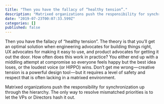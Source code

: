 ```yaml
---
title: "Then you have the fallacy of “healthy tension”."
description: "Matrixed organizations push the responsibility for synchronization up through the hierarchy. The only way to resolve mismatched priorities…"
date: "2019-07-23T00:07:33.599Z"
categories: []
published: false
---
```


  

Then you have the fallacy of “healthy tension”. The theory is that you’ll get an optimal solution when engineering advocates for building things right, UX advocates for making it easy to use, and product advocates for getting it out the door. How often does this work in practice? You either end up with a middling attempt at compromise so everyone feels happy but the best idea loses, or the loudest voice (or HIPPO) wins. Don’t get me wrong — creative tension is a powerful design tool — but it requires a level of safety and respect that is often lacking in a matrixed environment. 

Matrixed organizations push the responsibility for synchronization up through the hierarchy. The only way to resolve mismatched priorities is to let the VPs or Directors hash it out.
